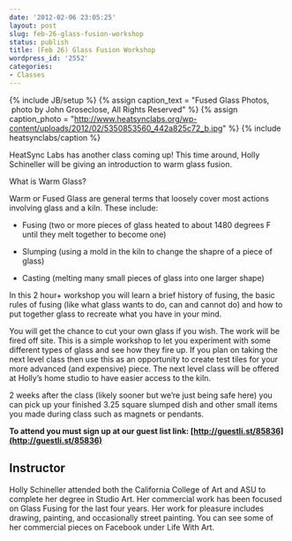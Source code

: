 ```yaml
---
date: '2012-02-06 23:05:25'
layout: post
slug: feb-26-glass-fusion-workshop
status: publish
title: (Feb 26) Glass Fusion Workshop
wordpress_id: '2552'
categories:
- Classes
---
```


{% include JB/setup %}
{% assign caption_text = "Fused Glass Photos,  photo by John Groseclose, All Rights Reserved" %}
{% assign caption_photo = "http://www.heatsynclabs.org/wp-content/uploads/2012/02/5350853560_442a825c72_b.jpg" %}
{% include heatsynclabs/caption %}

HeatSync Labs has another class coming up! This time around, Holly Schineller will be giving an introduction to warm glass fusion.

What is Warm Glass?

Warm or Fused Glass are general terms that loosely cover most actions involving glass and a kiln. These include:



	
  * Fusing (two or more pieces of glass heated to about 1480 degrees F until they melt together to become one)

	
  * Slumping (using a mold in the kiln to change the shapre of a piece of glass)

	
  * Casting (melting many small pieces of glass into one larger shape)


In this 2 hour+ workshop you will learn a brief history of fusing, the basic rules of fusing (like what glass wants to do, can and cannot do) and how to put together glass to recreate what you have in your mind.

You will get the chance to cut your own glass if you wish. The work will be fired off site. This is a simple workshop to let you experiment with some different types of glass and see how they fire up. If you plan on taking the next level class then use this as an opportunity to create test tiles for your more advanced (and expensive) piece. The next level class will be offered at Holly’s home studio to have easier access to the kiln.

2 weeks after the class (likely sooner but we’re just being safe here) you can pick up your finished 3.25 square slumped dish and other small items you made during class such as magnets or pendants.

**To attend you must sign up at our guest list link: [http://guestli.st/85836](http://guestli.st/85836)**


## Instructor


Holly Schineller attended both the California College of Art and ASU to complete her degree in Studio Art. Her commercial work has been focused on Glass Fusing for the last four years. Her work for pleasure includes drawing, painting, and occasionally street painting. You can see some of her commercial pieces on Facebook under Life With Art.
